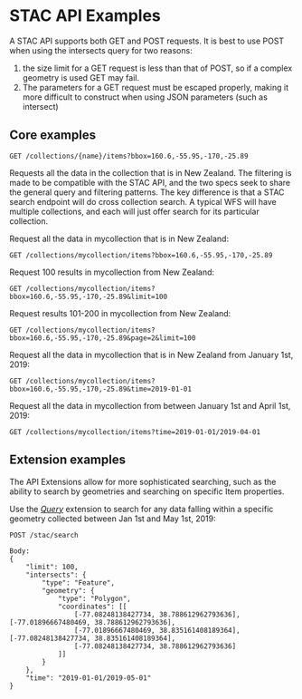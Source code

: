 # STAC API Examples

A STAC API supports both GET and POST requests. It is best to use POST when using the intersects query for two reasons:

1. the size limit for a GET request is less than that of POST, so if a complex geometry is used GET may fail.
2. The parameters for a GET request must be escaped properly, making it more difficult to construct when using JSON parameters (such as intersect)

## Core examples

```
GET /collections/{name}/items?bbox=160.6,-55.95,-170,-25.89
```

Requests all the data in the collection that is in New Zealand. The filtering is made to be compatible with the STAC API,
and the two specs seek to share the general query and filtering patterns. The key difference is that a STAC search endpoint
will do cross collection search. A typical WFS will have multiple collections, and each will just offer search for its particular
collection.

Request all the data in mycollection that is in New Zealand:

```
GET /collections/mycollection/items?bbox=160.6,-55.95,-170,-25.89
```

Request 100 results in mycollection from New Zealand:

```
GET /collections/mycollection/items?bbox=160.6,-55.95,-170,-25.89&limit=100
```

Request results 101-200 in mycollection from New Zealand:

```
GET /collections/mycollection/items?bbox=160.6,-55.95,-170,-25.89&page=2&limit=100
```

Request all the data in mycollection that is in New Zealand from January 1st, 2019:

```
GET /collections/mycollection/items?bbox=160.6,-55.95,-170,-25.89&time=2019-01-01
```

Request all the data in mycollection from between January 1st and April 1st, 2019:

```
GET /collections/mycollection/items?time=2019-01-01/2019-04-01
```

## Extension examples

The API Extensions allow for more sophisticated searching, such as the ability to search by geometries and searching on specific Item properties.

Use the *[Query](extensions/query/README.md)* extension to search for any data falling within a specific geometry collected between Jan 1st and May 1st, 2019:

```
POST /stac/search

Body:
{
    "limit": 100,
    "intersects": {
        "type": "Feature",
        "geometry": {
            "type": "Polygon",
            "coordinates": [[
                [-77.08248138427734, 38.788612962793636], [-77.01896667480469, 38.788612962793636],
                [-77.01896667480469, 38.835161408189364], [-77.08248138427734, 38.835161408189364],
                [-77.08248138427734, 38.788612962793636]
            ]]
        }
    },
    "time": "2019-01-01/2019-05-01"
}
```

